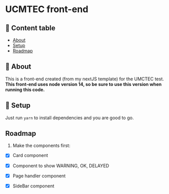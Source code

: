 # UCMTEC front-end
## 📝 Content table

- [About](#about)
- [Setup](#getting_started)
- [Roadmap](#roadmap)

## 🧐 About <a name = "about"></a>

This is a front-end created (from my nextJS template) for the UMCTEC test.
**This front-end uses node version 14, so be sure to use this version when running this code.**

## 🏁 Setup <a name = "getting_started"></a>

Just run `yarn` to install dependencies and you are good to go.

## Roadmap <a name = "roadmap"></a>

1. Make the components first:
- [X] Card component
- [X] Component to show WARNING, OK, DELAYED 
- [X] Page handler component
- [X] SideBar component 








